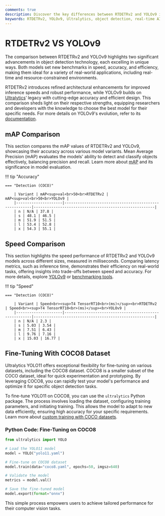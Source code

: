 ```yaml
---
comments: true
description: Discover the key differences between RTDETRv2 and YOLOv9 in this comprehensive comparison. Explore how these state-of-the-art models from Ultralytics excel in object detection, balancing real-time AI performance, edge AI efficiency, and computer vision accuracy to meet diverse application needs.
keywords: RTDETRv2, YOLOv9, Ultralytics, object detection, real-time AI, edge AI, computer vision, model comparison, AI performance, COCO dataset
---
```


# RTDETRv2 VS YOLOv9

The comparison between RTDETRv2 and YOLOv9 highlights two significant advancements in object detection technology, each excelling in unique ways. Both models set new benchmarks in speed, accuracy, and efficiency, making them ideal for a variety of real-world applications, including real-time and resource-constrained environments.

RTDETRv2 introduces refined architectural enhancements for improved inference speeds and robust performance, while YOLOv9 builds on [Ultralytics](https://www.ultralytics.com/)’ legacy with cutting-edge accuracy and efficient design. This comparison sheds light on their respective strengths, equipping researchers and developers with the knowledge to choose the best model for their specific needs. For more details on YOLOv9's evolution, refer to its [documentation](https://docs.ultralytics.com/models/).

## mAP Comparison

This section compares the mAP values of RTDETRv2 and YOLOv9, showcasing their accuracy across various model variants. Mean Average Precision (mAP) evaluates the models' ability to detect and classify objects effectively, balancing precision and recall. Learn more about [mAP](https://www.ultralytics.com/glossary/mean-average-precision-map) and its significance in model evaluation.

!!! tip "Accuracy"

    === "Detection (COCO)"

    	| Variant | mAP<sup>val<br>50<br>RTDETRv2 | mAP<sup>val<br>50<br>YOLOv9 |
    	|---------------------|-------------------------------------------------------|-------------------------------------------------------|
    	| n | N/A | 37.8 |
    	| s | 48.1 | 46.5 |
    	| m | 51.9 | 51.5 |
    	| l | 53.4 | 52.8 |
    	| x | 54.3 | 55.1 |


## Speed Comparison

This section highlights the speed performance of RTDETRv2 and YOLOv9 models across different sizes, measured in milliseconds. Comparing latency metrics, such as inference time, demonstrates their efficiency on real-world tasks, offering insights into trade-offs between speed and accuracy. For more details, explore [YOLOv9](https://docs.ultralytics.com/models/yolov9/) or [benchmarking tools](https://docs.ultralytics.com/reference/utils/benchmarks/).

!!! tip "Speed"

    === "Detection (COCO)"

    	| Variant | Speed<br><sup>T4 TensorRT10<br>(ms)</sup><br>RTDETRv2 | Speed<br><sup>T4 TensorRT10<br>(ms)</sup><br>YOLOv9 |
    	|---------------------|-------------------------------------------------------|-------------------------------------------------------|
    	| n | N/A | 2.3 |
    	| s | 5.03 | 3.54 |
    	| m | 7.51 | 6.43 |
    	| l | 9.76 | 7.16 |
    	| x | 15.03 | 16.77 |

## Fine-Tuning With COCO8 Dataset

Ultralytics YOLO11 offers exceptional flexibility for fine-tuning on various datasets, including the COCO8 dataset. COCO8 is a smaller subset of the COCO dataset, ideal for quick experimentation and prototyping. By leveraging COCO8, you can rapidly test your model's performance and optimize it for specific object detection tasks.

To fine-tune YOLO11 on COCO8, you can use the `ultralytics` Python package. The process involves loading the dataset, configuring training parameters, and initiating training. This allows the model to adapt to new data efficiently, ensuring high accuracy for your specific requirements. Learn more about [custom training with COCO datasets](https://docs.ultralytics.com/datasets/detect/coco/).

### Python Code: Fine-Tuning on COCO8

```python
from ultralytics import YOLO

# Load the YOLO11 model
model = YOLO("yolo11.yaml")

# Fine-tune on COCO8 dataset
model.train(data="coco8.yaml", epochs=50, imgsz=640)

# Validate the model
metrics = model.val()

# Save the fine-tuned model
model.export(format="onnx")
```

This simple process empowers users to achieve tailored performance for their computer vision tasks.
